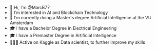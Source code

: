 - 👋 Hi, I’m @MarcB77
- 👀 I’m interested in AI and Blockchain Technology
- 🌱 I’m currently doing a Master's degree Artificial Intelligence at the VU Amsterdam
- 🎓 I have a Bachelor Degree in Electrical Engineering
- 🎓 I have a Premaster Degree in Artificial Intelligence
- 🧗🏼‍♂️ Active on Kaggle as Data scientist, to further improve my skills

<!---
MarcB77/MarcB77 is a ✨ special ✨ repository because its `README.md` (this file) appears on your GitHub profile.
You can click the Preview link to take a look at your changes.
--->
